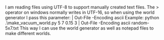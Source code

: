 I am reading files using UTF-8 to support manually created text files. 
The > operator on windows normally writes in UTF-16, so when using the world generator I pass this parameter:
 | Out-File -Encoding ascii 
Example:
 python .\make_vacuum_world.py 5 7 0.15 3 | Out-File -Encoding ascii random-5x7.txt
This way I can use the world generator as well as notepad files to make different worlds.
